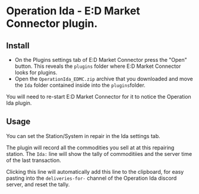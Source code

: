 # Operation Ida - E:D Market Connector plugin.

## Install

 * On the Plugins settings tab of E:D Market Connector press the "Open" button.
   This reveals the `plugins` folder where E:D Market Connector looks for plugins.
 * Open the `OperationIda_EDMC.zip` archive that you downloaded and move the `Ida`
   folder contained inside into the `plugins`folder.

You will need to re-start E:D Market Connector for it to notice the Operation Ida plugin.

## Usage
You can set the Station/System in repair in the Ida settings tab.

The plugin will record all the commodities you sell at at this repairing station.
The `Ida:` line will show the tally of commoditiies and the server time of the last
transaction.

Clicking this line will automatically add this line to the clipboard, for
easy pasting into the `deliveries-for-` channel of the Operation Ida discord server,
and reset the tally.

